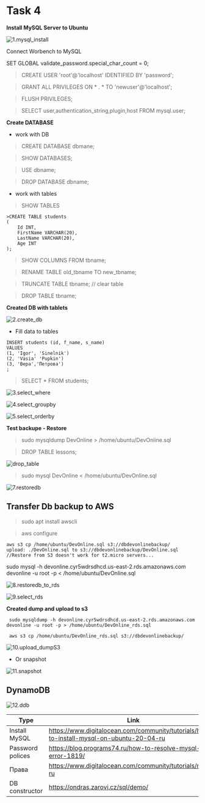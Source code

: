 # **Task 4** #

**Install MySQL Server to Ubuntu**

![1.mysql_install](images/1.mysql_install.jpg)


Connect Worbench to MySQL

SET GLOBAL validate_password.special_char_count = 0;

>CREATE USER 'root'@'localhost' IDENTIFIED BY 'password';

>GRANT ALL PRIVILEGES ON * . * TO 'newuser'@'localhost';

>FLUSH PRIVILEGES;

>SELECT user,authentication_string,plugin,host FROM mysql.user;


**Create DATABASE**

- work with DB

>CREATE DATABASE dbmane;

>SHOW DATABASES;

>USE dbname;

>DROP DATABASE dbname;

- work with tables
> SHOW TABLES

```
>CREATE TABLE students
(
    Id INT,
    FirstName VARCHAR(20),
    LastName VARCHAR(20),
    Age INT
);
```

>SHOW COLUMNS FROM tbname;

>RENAME TABLE old_tbname TO new_tbname;

>TRUNCATE TABLE tbname; // clear table

>DROP TABLE tbname;

**Created DB with tablets**

![2.create_db](images/2.create_db.jpg)


- Fill data to tables

```
INSERT students (id, f_name, s_name) 
VALUES
(1, 'Igor', 'Sinelnik')
(2, 'Vasia' 'Pupkin')
(3, 'Вера','Петрова')
;
```
> SELECT * FROM students;

![3.select_where](images/3.select_where.jpg)

![4.select_groupby](images/4.select_groupby.jpg)

![5.select_orderby](images/5.select_orderby.jpg)

**Test backupe - Restore**

>sudo mysqldump DevOnline > /home/ubuntu/DevOnline.sql

>DROP TABLE lessons;

![drop_table](images/6.drop_table.jpg)

>sudo mysql DevOnline < /home/ubuntu/DevOnline.sql

![7.restoredb](images/7.restoredb.jpg)


## Transfer Db backup to AWS ##

> sudo apt install awscli

> aws configure

```
aws s3 cp /home/ubuntu/DevOnline.sql s3://dbdevonlinebackup/
upload: ./DevOnline.sql to s3://dbdevonlinebackup/DevOnline.sql
//Restore from S3 doesn't work for t2.micro servers...
```

 sudo mysql -h devonline.cyr5wdrsdhcd.us-east-2.rds.amazonaws.com devonline -u root -p < /home/ubuntu/DevOnline.sql

 ![8.restoredb_to_rds](images/8.restoredb_to_rds.jpg)

 ![9.select_rds](images/9.select_rds.jpg)

 **Created dump and upload to s3**

```
 sudo mysqldump -h devonline.cyr5wdrsdhcd.us-east-2.rds.amazonaws.com devonline -u root -p > /home/ubuntu/DevOnline_rds.sql

 aws s3 cp /home/ubuntu/DevOnline_rds.sql s3://dbdevonlinebackup/
```
![10.upload_dumpS3](images/10.upload_dumpS3.jpg)

- Or snapshot

![11.snapshot](images/11.snapshot.jpg)

## DynamoDB ##

![12.ddb](images/12.ddb.jpg)













| Type      | Link |
|----------|---------|
|Install MySQL|https://www.digitalocean.com/community/tutorials/how-to-install-mysql-on-ubuntu-20-04-ru|
|Password polices |https://blog.programs74.ru/how-to-resolve-mysql-error-1819/|
|Права|https://www.digitalocean.com/community/tutorials/mysql-ru
|DB constructor |https://ondras.zarovi.cz/sql/demo/|





